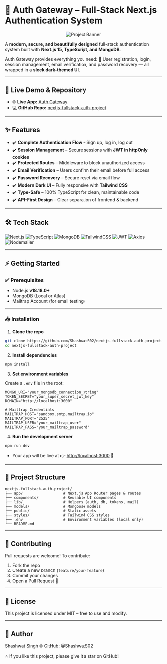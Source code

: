 # 🚀 Auth Gateway – Full-Stack Next.js Authentication System

<p align="center">
  <img src="https://placehold.co/700x350/111111/FFFFFF?text=Auth+Gateway&font=raleway" alt="Project Banner">
</p>

A **modern, secure, and beautifully designed** full-stack authentication system built with **Next.js 15, TypeScript, and MongoDB**.

Auth Gateway provides everything you need:
🔑 User registration, login, session management, email verification, and password recovery — all wrapped in a **sleek dark-themed UI**.

---

## 🔗 Live Demo & Repository

* 🌐 **Live App:** [Auth Gateway](https://nextjs-fullstack-auth-project-tau.vercel.app/login)
* 💻 **GitHub Repo:** [nextjs-fullstack-auth-project](https://github.com/ShashwatS02/nextjs-fullstack-auth-project/)

---

## ✨ Features

* ✔️ **Complete Authentication Flow** – Sign up, log in, log out
* ✔️ **Session Management** – Secure sessions with **JWT in httpOnly cookies**
* ✔️ **Protected Routes** – Middleware to block unauthorized access
* ✔️ **Email Verification** – Users confirm their email before full access
* ✔️ **Password Recovery** – Secure reset via email flow
* ✔️ **Modern Dark UI** – Fully responsive with **Tailwind CSS**
* ✔️ **Type-Safe** – 100% TypeScript for clean, maintainable code
* ✔️ **API-First Design** – Clear separation of frontend & backend

---

## 🛠️ Tech Stack

![Next.js](https://img.shields.io/badge/Next.js-000000?style=for-the-badge\&logo=nextdotjs\&logoColor=white)
![TypeScript](https://img.shields.io/badge/TypeScript-%23007ACC.svg?style=for-the-badge\&logo=typescript\&logoColor=white)
![MongoDB](https://img.shields.io/badge/MongoDB-%234ea94b.svg?style=for-the-badge\&logo=mongodb\&logoColor=white)
![TailwindCSS](https://img.shields.io/badge/TailwindCSS-%2338B2AC.svg?style=for-the-badge\&logo=tailwind-css\&logoColor=white)
![JWT](https://img.shields.io/badge/JWT-000000.svg?style=for-the-badge\&logo=jsonwebtokens\&logoColor=white)
![Axios](https://img.shields.io/badge/Axios-671ddf?style=for-the-badge\&logo=axios\&logoColor=white)
![Nodemailer](https://img.shields.io/badge/Nodemailer-2c3e50?style=for-the-badge\&logo=gmail\&logoColor=white)

---

## ⚡ Getting Started

### ✅ Prerequisites

* Node.js **v18.18.0+**
* MongoDB (Local or Atlas)
* Mailtrap Account (for email testing)

---

### 📥 Installation

1. **Clone the repo**

```bash
git clone https://github.com/ShashwatS02/nextjs-fullstack-auth-project.git
cd nextjs-fullstack-auth-project
```

2. **Install dependencies**

```bash
npm install
```

3. **Set environment variables**

Create a `.env` file in the root:

```env
MONGO_URI="your_mongodb_connection_string"
TOKEN_SECRET="your_super_secret_jwt_key"
DOMAIN="http://localhost:3000"

# Mailtrap Credentials
MAILTRAP_HOST="sandbox.smtp.mailtrap.io"
MAILTRAP_PORT="2525"
MAILTRAP_USER="your_mailtrap_user"
MAILTRAP_PASS="your_mailtrap_password"
```

4. **Run the development server**

```bash
npm run dev
```

* Your app will be live at 👉 [http://localhost:3000](http://localhost:3000) 🎉

---

## 📂 Project Structure

```
nextjs-fullstack-auth-project/
├── app/                  # Next.js App Router pages & routes
├── components/           # Reusable UI components
├── lib/                  # Helpers (auth, db, tokens, mail)
├── models/               # Mongoose models
├── public/               # Static assets
├── styles/               # Tailwind CSS styles
├── .env                  # Environment variables (local only)
└── README.md
```

---

## 🤝 Contributing

Pull requests are welcome! To contribute:

1. Fork the repo
2. Create a new branch (`feature/your-feature`)
3. Commit your changes
4. Open a Pull Request 🚀

---

## 📜 License

This project is licensed under MIT – free to use and modify.

---

## 👤 Author

Shashwat Singh
🌐 GitHub: @ShashwatS02

⭐ If you like this project, please give it a star on GitHub!
